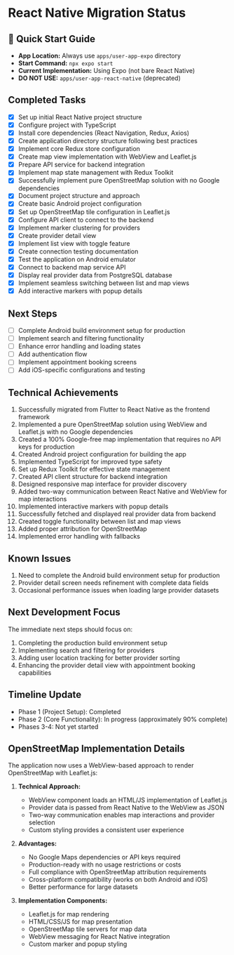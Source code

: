 # React Native Migration Status

## 🚀 Quick Start Guide
- **App Location:** Always use `apps/user-app-expo` directory
- **Start Command:** `npx expo start`
- **Current Implementation:** Using Expo (not bare React Native)
- **DO NOT USE:** `apps/user-app-react-native` (deprecated)

## Completed Tasks
- [x] Set up initial React Native project structure
- [x] Configure project with TypeScript
- [x] Install core dependencies (React Navigation, Redux, Axios)
- [x] Create application directory structure following best practices
- [x] Implement core Redux store configuration
- [x] Create map view implementation with WebView and Leaflet.js
- [x] Prepare API service for backend integration
- [x] Implement map state management with Redux Toolkit
- [x] Successfully implement pure OpenStreetMap solution with no Google dependencies
- [x] Document project structure and approach
- [x] Create basic Android project configuration
- [x] Set up OpenStreetMap tile configuration in Leaflet.js
- [x] Configure API client to connect to the backend
- [x] Implement marker clustering for providers
- [x] Create provider detail view
- [x] Implement list view with toggle feature
- [x] Create connection testing documentation
- [x] Test the application on Android emulator
- [x] Connect to backend map service API
- [x] Display real provider data from PostgreSQL database
- [x] Implement seamless switching between list and map views
- [x] Add interactive markers with popup details

## Next Steps
- [ ] Complete Android build environment setup for production
- [ ] Implement search and filtering functionality
- [ ] Enhance error handling and loading states
- [ ] Add authentication flow
- [ ] Implement appointment booking screens
- [ ] Add iOS-specific configurations and testing

## Technical Achievements
1. Successfully migrated from Flutter to React Native as the frontend framework
2. Implemented a pure OpenStreetMap solution using WebView and Leaflet.js with no Google dependencies
3. Created a 100% Google-free map implementation that requires no API keys for production
4. Created Android project configuration for building the app
5. Implemented TypeScript for improved type safety
6. Set up Redux Toolkit for effective state management
7. Created API client structure for backend integration
8. Designed responsive map interface for provider discovery
9. Added two-way communication between React Native and WebView for map interactions
10. Implemented interactive markers with popup details
11. Successfully fetched and displayed real provider data from backend
12. Created toggle functionality between list and map views
13. Added proper attribution for OpenStreetMap
14. Implemented error handling with fallbacks

## Known Issues
1. Need to complete the Android build environment setup for production
2. Provider detail screen needs refinement with complete data fields
3. Occasional performance issues when loading large provider datasets

## Next Development Focus
The immediate next steps should focus on:

1. Completing the production build environment setup
2. Implementing search and filtering for providers
3. Adding user location tracking for better provider sorting
4. Enhancing the provider detail view with appointment booking capabilities

## Timeline Update
- Phase 1 (Project Setup): Completed
- Phase 2 (Core Functionality): In progress (approximately 90% complete)
- Phases 3-4: Not yet started 

## OpenStreetMap Implementation Details
The application now uses a WebView-based approach to render OpenStreetMap with Leaflet.js:

1. **Technical Approach:**
   - WebView component loads an HTML/JS implementation of Leaflet.js
   - Provider data is passed from React Native to the WebView as JSON
   - Two-way communication enables map interactions and provider selection
   - Custom styling provides a consistent user experience

2. **Advantages:**
   - No Google Maps dependencies or API keys required
   - Production-ready with no usage restrictions or costs
   - Full compliance with OpenStreetMap attribution requirements
   - Cross-platform compatibility (works on both Android and iOS)
   - Better performance for large datasets

3. **Implementation Components:**
   - Leaflet.js for map rendering
   - HTML/CSS/JS for map presentation
   - OpenStreetMap tile servers for map data
   - WebView messaging for React Native integration
   - Custom marker and popup styling 